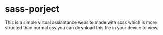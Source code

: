 # sass-porject
This is a simple virtual assiantance website made with scss which is more structed than normal css you can download this file in your device to view. 
